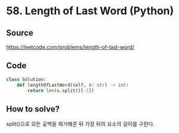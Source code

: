 # 58. Length of Last Word (Python)

## Source

https://leetcode.com/problems/length-of-last-word/

## Code

```python
class Solution:
    def lengthOfLastWord(self, s: str) -> int:
        return len(s.split()[-1])
```

## How to solve?

split()으로 모든 공백을 제거해준 뒤 가장 뒤의 요소의 길이를 구한다.

